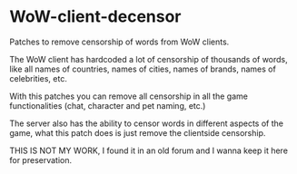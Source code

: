 # WoW-client-decensor
Patches to remove censorship of words from WoW clients.

The WoW client has hardcoded a lot of censorship of thousands of words, like all names of countries, names of cities, names of brands, names of celebrities, etc.

With this patches you can remove all censorship in all the game functionalities (chat, character and pet naming, etc.)

The server also has the ability to censor words in different aspects of the game, what this patch does is just remove the clientside censorship.

THIS IS NOT MY WORK, I found it in an old forum and I wanna keep it here for preservation.
